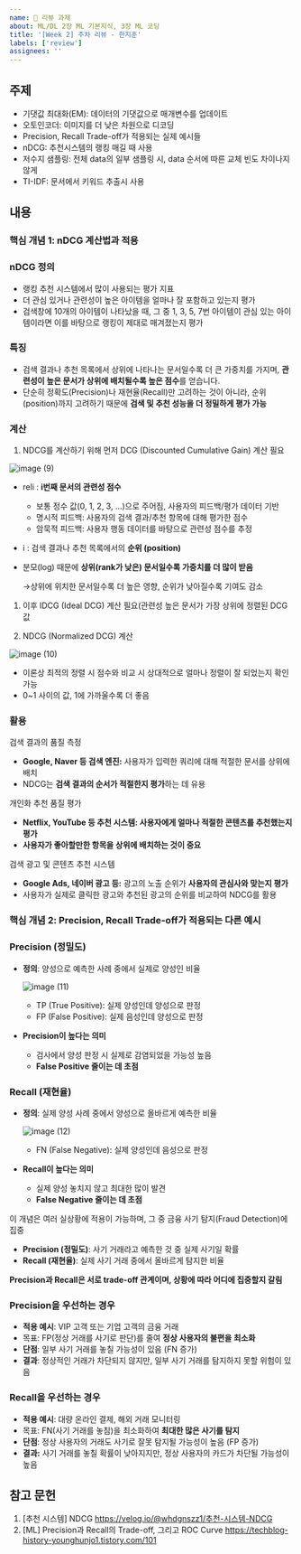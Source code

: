 ```yaml
---
name: 📝 리뷰 과제
about: ML/DL 2장 ML 기본지식, 3장 ML 코딩
title: '[Week 2] 주차 리뷰 - 한지훈'
labels: ['review']
assignees: ''
---
```


## 주제
<!-- 이번 주차에 다룬 주요 주제를 작성해주세요 -->

- 기댓값 최대화(EM): 데이터의 기댓값으로 매개변수를 업데이트
- 오토인코더: 이미지를 더 낮은 차원으로 디코딩
- Precision, Recall Trade-off가 적용되는 실제 예시들
- nDCG: 추천시스템의 랭킹 매길 때 사용
- 저수지 샘플링: 전체 data의 일부 샘플링 시, data 순서에 따른 교체 빈도 차이나지 않게 
- TI-IDF: 문서에서 키워드 추출시 사용

## 내용
<!-- 주요 개념과 내용을 정리해주세요 -->

### 핵심 개념 1: nDCG 계산법과 적용

<aside>

### nDCG 정의

- 랭킹 추천 시스템에서 많이 사용되는 평가 지표
- 더 관심 있거나 관련성이 높은 아이템을 얼마나 잘 포함하고 있는지 평가
- 검색창에 10개의 아이템이 나타났을 때, 그 중 1, 3, 5, 7번 아이템이 관심 있는 아이템이라면 이를 바탕으로 랭킹이 제대로 매겨졌는지 평가

### 특징

- 검색 결과나 추천 목록에서 상위에 나타나는 문서일수록 더 큰 가중치를 가지며, **관련성이 높은 문서가 상위에 배치될수록 높은 점수**를 얻습니다.
- 단순히 정확도(Precision)나 재현율(Recall)만 고려하는 것이 아니라, 순위(position)까지 고려하기 때문에 **검색 및 추천 성능을 더 정밀하게 평가 가능**

### 계산

1. NDCG를 계산하기 위해 먼저 DCG (Discounted Cumulative Gain) 계산 필요

![image (9)](https://github.com/user-attachments/assets/9abbda36-603b-4510-a09a-3922c0f8c499)

- reli : **i번째 문서의 관련성 점수**
    - 보통 정수 값(0, 1, 2, 3, ...)으로 주어짐, 사용자의 피드백/평가 데이터 기반
    - 명시적 피드백: 사용자의 검색 결과/추천 항목에 대해 평가한 점수
    - 암묵적 피드백:  사용자 행동 데이터를 바탕으로 관련성 점수를 추정

- i : 검색 결과나 추천 목록에서의 **순위 (position)**

- 분모(log) 때문에 **상위(rank가 낮은) 문서일수록 가중치를 더 많이 받음**
    
    →상위에 위치한 문서일수록 더 높은 영향, 순위가 낮아질수록 기여도 감소
    

1. 이후 IDCG (Ideal DCG) 계산 필요(관련성 높은 문서가 가장 상위에 정렬된  DCG 값

3.  NDCG (Normalized DCG) 계산

![image (10)](https://github.com/user-attachments/assets/c39beee8-1b7c-4690-b3ed-db01d9145dc2)

- 이론상 최적의 정렬 시 점수와 비교 시 상대적으로 얼마나 정렬이 잘 되었는지 확인 가능
- 0~1 사이의 값, 1에 가까울수록 더 좋음

### 활용

검색 결과의 품질 측정

- **Google, Naver 등 검색 엔진:** 사용자가 입력한 쿼리에 대해 적절한 문서를 상위에 배치
- NDCG는 **검색 결과의 순서가 적절한지 평가**하는 데 유용

개인화 추천 품질 평가

- **Netflix, YouTube 등 추천 시스템: 사용자에게 얼마나 적절한 콘텐츠를 추천했는지 평가**
- **사용자가 좋아할만한 항목을 상위에 배치하는 것이 중요**

검색 광고 및 콘텐츠 추천 시스템

- **Google Ads, 네이버 광고 등:** 광고의 노출 순위가 **사용자의 관심사와 맞는지 평가**
- 사용자가 실제로 클릭한 광고와 추천된 광고의 순위를 비교하여 NDCG를 활용
</aside>

### 핵심 개념 2: Precision, Recall Trade-off가 적용되는 다른 예시

<aside>

### **Precision (정밀도)**

- **정의**: 양성으로 예측한 사례 중에서 실제로 양성인 비율
    
    ![image (11)](https://github.com/user-attachments/assets/f8cb8c5b-a787-45d0-8ae6-d8e5e53c5a72)
    
    - TP (True Positive): 실제 양성인데 양성으로 판정
    - FP (False Positive): 실제 음성인데 양성으로 판정
- **Precision이 높다는 의미**
    - 검사에서 양성 판정 시 실제로 감염되었을 가능성 높음
    - **False Positive 줄이는 데 초점**

### **Recall (재현율)**

- **정의**: 실제 양성 사례 중에서 양성으로 올바르게 예측한 비율
    
    ![image (12)](https://github.com/user-attachments/assets/1468047b-5d50-415c-99e9-3e5f944f7413)
    
    - FN (False Negative): 실제 양성인데 음성으로 판정
- **Recall이 높다는 의미**
    - 실제 양성 놓치지 않고 최대한 많이 발견
    - **False Negative 줄이는 데 초점**

이 개념은 여러 실상황에 적용이 가능하며, 그 중 금융 사기 탐지(Fraud Detection)에 집중

- **Precision (정밀도)**: 사기 거래라고 예측한 것 중 실제 사기일 확률
- **Recall (재현율)**: 실제 사기 거래 중에서 올바르게 탐지한 비율

**Precision과 Recall은 서로 trade-off 관계이며, 상황에 따라 어디에 집중할지 갈림**

### **Precision을 우선하는 경우**

- **적용 예시**: VIP 고객 또는 기업 고객의 금융 거래
- 목표: FP(정상 거래를 사기로 판단)를 줄여 **정상 사용자의 불편을 최소화**
- **단점**: 일부 사기 거래를 놓칠 가능성이 있음 (FN 증가)
- **결과**: 정상적인 거래가 차단되지 않지만, 일부 사기 거래를 탐지하지 못할 위험이 있음

### **Recall을 우선하는 경우**

- **적용 예시**: 대량 온라인 결제, 해외 거래 모니터링
- 목표: FN(사기 거래를 놓침)을 최소화하여 **최대한 많은 사기를 탐지**
- **단점**: 정상 사용자의 거래도 사기로 잘못 탐지될 가능성이 높음 (FP 증가)
- **결과:** 사기 거래를 놓칠 확률이 낮아지지만, 정상 사용자의 카드가 차단될 가능성이 높음
</aside>

## 참고 문헌
<!-- 참고한 자료의 제목과 링크를 작성해주세요 -->
1. [추천 시스템] NDCG https://velog.io/@whdgnszz1/추천-시스템-NDCG
2. [ML] Precision과 Recall의 Trade-off, 그리고 ROC Curve https://techblog-history-younghunjo1.tistory.com/101
